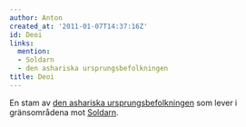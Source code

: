 ```yaml
---
author: Anton
created_at: '2011-01-07T14:37:16Z'
id: Deoi
links:
  mention:
  - Soldarn
  - den ashariska ursprungsbefolkningen
title: Deoi
---
```


En stam av [den ashariska ursprungsbefolkningen] som lever i gränsområdena mot [Soldarn].

  [den ashariska ursprungsbefolkningen]: den_ashariska_ursprungsbefolkningen
  [Soldarn]: Soldarn
